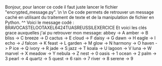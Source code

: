 Bonjour, pour lancer ce code il faut juste lancer le fichier "encrypted_message.py".
\n
\n
Ce code permets de retrouver un message caché en utilisant du traitement de texte et de la manipulation de fichier en Python. ^^
Voici le message codé : BRAVOCASTELOOTAXEL6424TUASREUSSILEXERCICE
Et voici les clés grace auxquelles j'ai pu retrouver mon message:
abbey -> A
amber -> B
bliss -> C
breeze -> D
cactus -> E
cloud -> F
daisy -> G
dawn -> H
eagle -> I
echo -> J
falcon -> K
feast -> L
garden -> M
glow -> N
harmony -> O
haven -> P
ice -> Q
ivory -> R
jade -> S
jazz -> T
koala -> U
lagoon -> V
luna -> W
marvel -> X
meadow -> Y
nebula -> Z
nest -> 0
oasis -> 1
ocean -> 2
palm -> 3
pearl -> 4
quartz -> 5
quest -> 6
rain -> 7
river -> 8
serene -> 9
